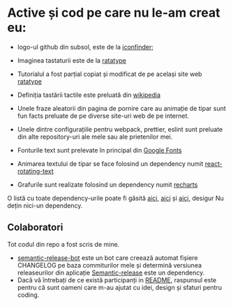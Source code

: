 # Active și cod pe care nu le-am creat eu:

- logo-ul github din subsol, este de la [iconfinder](https://www.iconfinder.com/icons/107112/github_six_icon);
- Imaginea tastaturii este de la [ratatype](https://www.ratatype.com/learn/)
- Tutorialul a fost parțial copiat și modificat de pe același site web [ratatype](https://www.ratatype.com/learn/)
- Definiția tastării tactile este preluată din [wikipedia](https://en.wikipedia.org/wiki/Touch_typing)
- Unele fraze aleatorii din pagina de pornire care au animație de tipar sunt fun facts preluate de pe diverse site-uri web de pe internet.
- Unele dintre configurațiile pentru webpack, prettier, eslint sunt preluate din alte repository-uri ale mele sau ale prietenilor mei.
- Fonturile text sunt prelevate în principal din [Google Fonts](https://fonts.google.com/)


- Animarea textului de tipar se face folosind un dependency numit [react-rotating-text](https://www.npmjs.com/package/react-rotating-text)
- Grafurile sunt realizate folosind un dependency numit [recharts](https://recharts.org/en-US/)

O listă cu toate dependency-urile poate fi găsită [aici](blob/docs/package.json), [aici](blob/docs/packages/web/package.json) și [aici](blob/docs/packages/api/package.json), desigur Nu dețin nici-un dependency.

## Colaboratori

Tot codul din repo a fost scris de mine.

- [semantic-release-bot](https://github.com/Vyctor661/king-typer/commits?author=semantic-release-bot) este un bot care creează automat fișiere CHANGELOG pe baza commiturilor mele și determină versiunea releaseurilor din aplicație [Semantic-release](https://github.com/semantic-release/semantic-release) este un dependency.
- Dacă vă întrebați de ce există participanți in [README](blob/master/README.md), raspunsul este pentru că sunt oameni care m-au ajutat cu idei, design și sfaturi pentru coding.